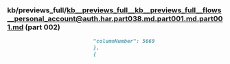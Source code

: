 ### kb/previews_full/kb__previews_full__kb__previews_full__flows__personal_account@auth.har.part038.md.part001.md.part001.md (part 002)

```md
                            "columnNumber": 5669
                            },
                            {
   
```

```
